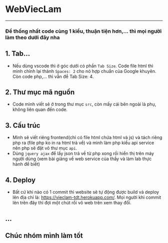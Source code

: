 # WebViecLam
---
### Để thống nhất code cùng 1 kiểu, thuận tiện hơn,... thì mọi người làm theo dưới đây nha
## 1. Tab...
* Nếu dùng vscode thì ở góc dưới có phần `Tab Size`. Code file html thì mình chỉnh lại thành `Spaces: 2` cho nó hợp chuẩn của Google khuyên. Còn code php,... thì vẫn để Tab Size: 4.
## 2. Thư mục mã nguồn
* Code mình viết sẽ ở trong thư mục `src`, còn mấy cái bên ngoài là phụ, không liên quan đến code.
## 3. Cấu trúc
* Mình sẽ viết riêng frontend(chỉ có file html chứa html và js) và tách riêng php ra (file php ko in ra html trả về) và mình làm php kiểu api service nên php sẽ đặt vô thư mục `api`.
* Dùng `jquery ajax` để lấy json trả về từ php xong rồi hiển thị trên máy người dùng (xem bài giảng về web service của thầy và làm lab thực hành để biết)
## 4. Deploy
* Bất cứ khi nào có 1 commit thì website sẽ tự động được build và deploy lên địa chỉ là: https://vieclam-tdt.herokuapp.com/. Mọi người khi commit lên trên đây thì đợi một chút rồi vô web trên xem thay đổi.
## ...
## Chúc nhóm mình làm tốt
